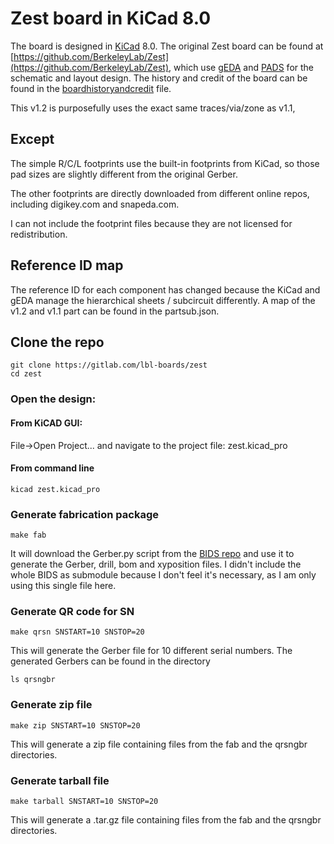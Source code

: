 # Zest board in KiCad 8.0
The board is designed in [KiCad](https://www.kicad.org/) 8.0.
The original Zest board can be found at [https://github.com/BerkeleyLab/Zest](https://github.com/BerkeleyLab/Zest),
which use [gEDA](https://en.wikipedia.org/wiki/GEDA) and [PADS](https://en.wikipedia.org/wiki/PADS_(CAD_software)) for the schematic and layout design.
The history and credit of the board can be found in the [boardhistoryandcredit](./boardhistoryandcredit) file.

This v1.2 is purposefully uses the exact same traces/via/zone as v1.1,
## Except

The simple R/C/L footprints use the built-in footprints from KiCad, so those pad sizes are slightly different from the original Gerber.

The other footprints are directly downloaded from different online repos, including digikey.com and snapeda.com.

I can not include the footprint files because they are not licensed
for redistribution.

## Reference ID map

The reference ID for each component has changed because the KiCad and gEDA manage the hierarchical sheets / subcircuit differently. 
A map of the v1.2 and v1.1 part can be found in the partsub.json.

## Clone the repo
```
git clone https://gitlab.com/lbl-boards/zest
cd zest
```

### Open the design:
#### From KiCAD GUI:
File->Open Project...
and navigate to the project file: zest.kicad_pro
#### From command line
`kicad zest.kicad_pro`

### Generate fabrication package
`make fab`

It will download the Gerber.py script from the [BIDS repo](https://gitlab.com/lbl-bids/kicad_library) and use it to generate the Gerber, drill, bom and xyposition files. I didn't include the whole BIDS as submodule because I don't feel it's necessary, as I am only using this single file here.

### Generate QR code for SN

`make qrsn SNSTART=10 SNSTOP=20`

This will generate the Gerber file for 10 different serial numbers. The generated Gerbers can be found in the directory

`ls qrsngbr`

### Generate zip file
`make zip SNSTART=10 SNSTOP=20`

This will generate a zip file containing files from the fab and the qrsngbr directories.

### Generate tarball file
`make tarball SNSTART=10 SNSTOP=20`

This will generate a .tar.gz file containing files from the fab and the qrsngbr directories.

